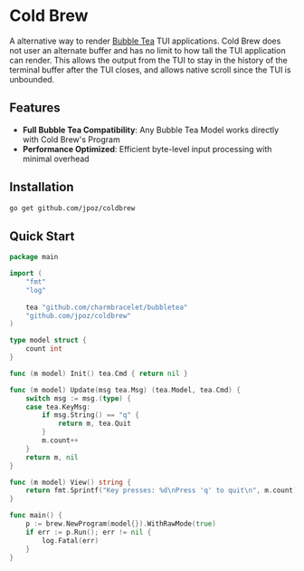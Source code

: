 # Cold Brew

A alternative way to render [Bubble Tea](https://github.com/charmbracelet/bubbletea) TUI applications.
Cold Brew does not user an alternate buffer and has no limit to how tall the TUI application can
render. This allows the output from the TUI to stay in the history of the terminal buffer after
the TUI closes, and allows native scroll since the TUI is unbounded.


## Features

- **Full Bubble Tea Compatibility**: Any Bubble Tea Model works directly with Cold Brew's Program
- **Performance Optimized**: Efficient byte-level input processing with minimal overhead

## Installation

```bash
go get github.com/jpoz/coldbrew
```

## Quick Start

```go
package main

import (
    "fmt"
    "log"
    
    tea "github.com/charmbracelet/bubbletea"
    "github.com/jpoz/coldbrew"
)

type model struct {
    count int
}

func (m model) Init() tea.Cmd { return nil }

func (m model) Update(msg tea.Msg) (tea.Model, tea.Cmd) {
    switch msg := msg.(type) {
    case tea.KeyMsg:
        if msg.String() == "q" {
            return m, tea.Quit
        }
        m.count++
    }
    return m, nil
}

func (m model) View() string {
    return fmt.Sprintf("Key presses: %d\nPress 'q' to quit\n", m.count)
}

func main() {
    p := brew.NewProgram(model{}).WithRawMode(true)
    if err := p.Run(); err != nil {
        log.Fatal(err)
    }
}
```
